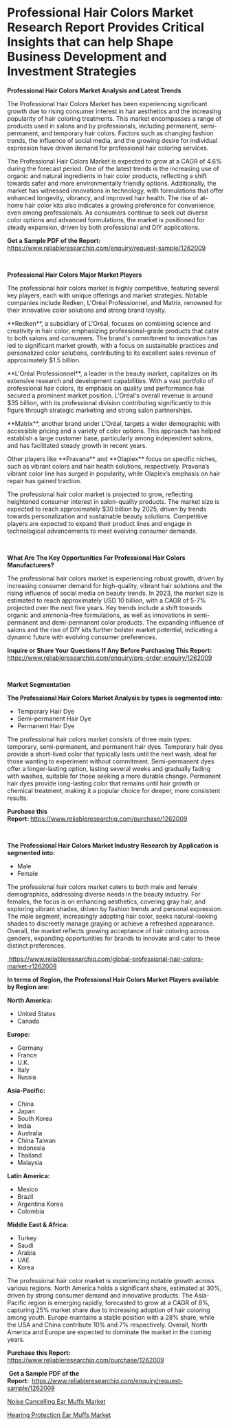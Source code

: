 <p><h1>Professional Hair Colors Market Research Report Provides Critical Insights that can help Shape Business Development and Investment Strategies</h1></p><p><strong>Professional Hair Colors Market Analysis and Latest Trends</strong></p>
<p><p>The Professional Hair Colors Market has been experiencing significant growth due to rising consumer interest in hair aesthetics and the increasing popularity of hair coloring treatments. This market encompasses a range of products used in salons and by professionals, including permanent, semi-permanent, and temporary hair colors. Factors such as changing fashion trends, the influence of social media, and the growing desire for individual expression have driven demand for professional hair coloring services.</p><p>The Professional Hair Colors Market is expected to grow at a CAGR of 4.6% during the forecast period. One of the latest trends is the increasing use of organic and natural ingredients in hair color products, reflecting a shift towards safer and more environmentally friendly options. Additionally, the market has witnessed innovations in technology, with formulations that offer enhanced longevity, vibrancy, and improved hair health. The rise of at-home hair color kits also indicates a growing preference for convenience, even among professionals. As consumers continue to seek out diverse color options and advanced formulations, the market is positioned for steady expansion, driven by both professional and DIY applications.</p></p>
<p><strong>Get a Sample PDF of the Report:&nbsp;</strong> <a href="https://www.reliableresearchiq.com/enquiry/request-sample/1262009?utm_campaign=1141&utm_medium=2&utm_source=Github&utm_content=ia&utm_term=06022025&utm_id=professional-hair-colors">https://www.reliableresearchiq.com/enquiry/request-sample/1262009</a></p>
<p>&nbsp;</p>
<p><strong>Professional Hair Colors Major Market Players</strong></p>
<p><p>The professional hair colors market is highly competitive, featuring several key players, each with unique offerings and market strategies. Notable companies include Redken, L'Oréal Professionnel, and Matrix, renowned for their innovative color solutions and strong brand loyalty.</p><p>**Redken**, a subsidiary of L'Oréal, focuses on combining science and creativity in hair color, emphasizing professional-grade products that cater to both salons and consumers. The brand's commitment to innovation has led to significant market growth, with a focus on sustainable practices and personalized color solutions, contributing to its excellent sales revenue of approximately $1.5 billion.</p><p>**L'Oréal Professionnel**, a leader in the beauty market, capitalizes on its extensive research and development capabilities. With a vast portfolio of professional hair colors, its emphasis on quality and performance has secured a prominent market position. L'Oréal's overall revenue is around $35 billion, with its professional division contributing significantly to this figure through strategic marketing and strong salon partnerships.</p><p>**Matrix**, another brand under L'Oréal, targets a wider demographic with accessible pricing and a variety of color options. This approach has helped establish a large customer base, particularly among independent salons, and has facilitated steady growth in recent years.</p><p>Other players like **Pravana** and **Olaplex** focus on specific niches, such as vibrant colors and hair health solutions, respectively. Pravana’s vibrant color line has surged in popularity, while Olaplex’s emphasis on hair repair has gained traction.</p><p>The professional hair color market is projected to grow, reflecting heightened consumer interest in salon-quality products. The market size is expected to reach approximately $30 billion by 2025, driven by trends towards personalization and sustainable beauty solutions. Competitive players are expected to expand their product lines and engage in technological advancements to meet evolving consumer demands.</p></p>
<p>&nbsp;</p>
<p><strong>What Are The Key Opportunities For Professional Hair Colors Manufacturers?</strong></p>
<p><p>The professional hair colors market is experiencing robust growth, driven by increasing consumer demand for high-quality, vibrant hair solutions and the rising influence of social media on beauty trends. In 2023, the market size is estimated to reach approximately USD 10 billion, with a CAGR of 5-7% projected over the next five years. Key trends include a shift towards organic and ammonia-free formulations, as well as innovations in semi-permanent and demi-permanent color products. The expanding influence of salons and the rise of DIY kits further bolster market potential, indicating a dynamic future with evolving consumer preferences.</p></p>
<p><strong>Inquire or Share Your Questions If Any Before Purchasing This Report:</strong> <a href="https://www.reliableresearchiq.com/enquiry/pre-order-enquiry/1262009?utm_campaign=1141&utm_medium=2&utm_source=Github&utm_content=ia&utm_term=06022025&utm_id=professional-hair-colors">https://www.reliableresearchiq.com/enquiry/pre-order-enquiry/1262009</a></p>
<p>&nbsp;</p>
<p><strong>Market Segmentation</strong></p>
<p><strong>The Professional Hair Colors Market Analysis by types is segmented into:</strong></p>
<p><ul><li>Temporary Hair Dye</li><li>Semi-permanent Hair Dye</li><li>Permanent Hair Dye</li></ul></p>
<p><p>The professional hair colors market consists of three main types: temporary, semi-permanent, and permanent hair dyes. Temporary hair dyes provide a short-lived color that typically lasts until the next wash, ideal for those wanting to experiment without commitment. Semi-permanent dyes offer a longer-lasting option, lasting several weeks and gradually fading with washes, suitable for those seeking a more durable change. Permanent hair dyes provide long-lasting color that remains until hair growth or chemical treatment, making it a popular choice for deeper, more consistent results.</p></p>
<p><strong>Purchase this Report:&nbsp;</strong><a href="https://www.reliableresearchiq.com/purchase/1262009?utm_campaign=1141&utm_medium=2&utm_source=Github&utm_content=ia&utm_term=06022025&utm_id=professional-hair-colors">https://www.reliableresearchiq.com/purchase/1262009</a></p>
<p>&nbsp;</p>
<p><strong>The Professional Hair Colors Market Industry Research by Application is segmented into:</strong></p>
<p><ul><li>Male</li><li>Female</li></ul></p>
<p><p>The professional hair colors market caters to both male and female demographics, addressing diverse needs in the beauty industry. For females, the focus is on enhancing aesthetics, covering gray hair, and exploring vibrant shades, driven by fashion trends and personal expression. The male segment, increasingly adopting hair color, seeks natural-looking shades to discreetly manage graying or achieve a refreshed appearance. Overall, the market reflects growing acceptance of hair coloring across genders, expanding opportunities for brands to innovate and cater to these distinct preferences.</p></p>
<p><a href="https://www.reliableresearchiq.com/global-professional-hair-colors-market-r1262009?utm_campaign=1141&utm_medium=2&utm_source=Github&utm_content=ia&utm_term=06022025&utm_id=professional-hair-colors">&nbsp;https://www.reliableresearchiq.com/global-professional-hair-colors-market-r1262009</a></p>
<p><strong>In terms of Region, the Professional Hair Colors Market Players available by Region are:</strong></p>
<p>
    <p> <strong> North America: </strong>
        <ul>
            <li>United States</li>
            <li>Canada</li>
        </ul>
        </p> 
    <p> <strong> Europe: </strong>
        <ul>
            <li>Germany</li>
            <li>France</li>
            <li>U.K.</li>
            <li>Italy</li>
            <li>Russia</li>
        </ul>
        </p> 
    <p> <strong> Asia-Pacific: </strong>
        <ul>
            <li>China</li>
            <li>Japan</li>
            <li>South Korea</li>
            <li>India</li>
            <li>Australia</li>
            <li>China Taiwan</li>
            <li>Indonesia</li>
            <li>Thailand</li>
            <li>Malaysia</li>
        </ul>
        </p> 
    <p> <strong> Latin America: </strong>
        <ul>
            <li>Mexico</li>
            <li>Brazil</li>
            <li>Argentina Korea</li>
            <li>Colombia</li>
        </ul>
        </p> 
    <p> <strong> Middle East & Africa: </strong>
        <ul>
            <li>Turkey</li>
            <li>Saudi</li>
            <li>Arabia</li>
            <li>UAE</li>
            <li>Korea</li>
        </ul>
    </p>
    </p>
<p><p>The professional hair color market is experiencing notable growth across various regions. North America holds a significant share, estimated at 30%, driven by strong consumer demand and innovative products. The Asia-Pacific region is emerging rapidly, forecasted to grow at a CAGR of 8%, capturing 25% market share due to increasing adoption of hair coloring among youth. Europe maintains a stable position with a 28% share, while the USA and China contribute 10% and 7% respectively. Overall, North America and Europe are expected to dominate the market in the coming years.</p></p>
<p><strong>Purchase this Report: </strong><a href="https://www.reliableresearchiq.com/purchase/1262009?utm_campaign=1141&utm_medium=2&utm_source=Github&utm_content=ia&utm_term=06022025&utm_id=professional-hair-colors">https://www.reliableresearchiq.com/purchase/1262009</a></p>
<p>&nbsp;<strong>Get a Sample PDF of the Report:&nbsp;&nbsp;</strong><a href="https://www.reliableresearchiq.com/enquiry/request-sample/1262009?utm_campaign=1141&utm_medium=2&utm_source=Github&utm_content=ia&utm_term=06022025&utm_id=professional-hair-colors">https://www.reliableresearchiq.com/enquiry/request-sample/1262009</a></p>
<p><strong></strong></p>
<p><p><a href="https://github.com/supicweg/Market-Research-Report-List-1/blob/main/noise-cancelling-ear-muffs-market.md?utm_campaign=1141&utm_medium=2&utm_source=Github&utm_content=ia&utm_term=06022025&utm_id=professional-hair-colors">Noise Cancelling Ear Muffs Market</a></p><p><a href="https://github.com/salodipura00/Market-Research-Report-List-1/blob/main/hearing-protection-ear-muffs-market.md?utm_campaign=1141&utm_medium=2&utm_source=Github&utm_content=ia&utm_term=06022025&utm_id=professional-hair-colors">Hearing Protection Ear Muffs Market</a></p></p>